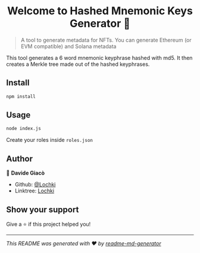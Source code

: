 <h1 align="center">Welcome to Hashed Mnemonic Keys Generator 👋</h1>
<p>
</p>

> A tool to generate metadata for NFTs. You can generate Ethereum (or EVM compatible) and Solana metadata

This tool generates a 6 word mnemonic keyphrase hashed with md5. It then creates a Merkle tree made out of the hashed keyphrases.

## Install

```sh
npm install
```

## Usage

```sh
node index.js
```

Create your roles inside `roles.json`

## Author

👤 **Davide Giacò**

* Github: [@Lochki](https://github.com/Lochki02)
* Linktree: [Lochki](https://linktr.ee/lochki)

## Show your support

Give a ⭐️ if this project helped you!

***
_This README was generated with ❤️ by [readme-md-generator](https://github.com/kefranabg/readme-md-generator)_
